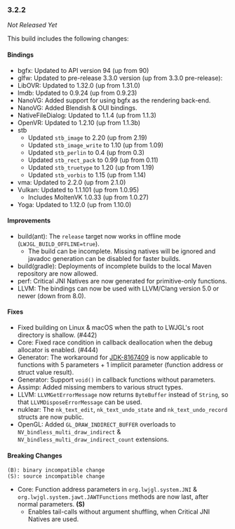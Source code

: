 ### 3.2.2

_Not Released Yet_

This build includes the following changes:

#### Bindings

- bgfx: Updated to API version 94 (up from 90)
- glfw: Updated to pre-release 3.3.0 version (up from 3.3.0 pre-release):
- LibOVR: Updated to 1.32.0 (up from 1.31.0)
- lmdb: Updated to 0.9.24 (up from 0.9.23)
- NanoVG: Added support for using bgfx as the rendering back-end.
- NanoVG: Added Blendish & OUI bindings. 
- NativeFileDialog: Updated to 1.1.4 (up from 1.1.3)
- OpenVR: Updated to 1.2.10 (up from 1.1.3b)
- stb
    * Updated `stb_image` to 2.20 (up from 2.19)
    * Updated `stb_image_write` to 1.10 (up from 1.09)
    * Updated `stb_perlin` to 0.4 (up from 0.3)
    * Updated `stb_rect_pack` to 0.99 (up from 0.11)
    * Updated `stb_truetype` to 1.20 (up from 1.19)
    * Updated `stb_vorbis` to 1.15 (up from 1.14)
- vma: Updated to 2.2.0 (up from 2.1.0)
- Vulkan: Updated to 1.1.101 (up from 1.0.95)
    * Includes MoltenVK 1.0.33 (up from 1.0.27)
- Yoga: Updated to 1.12.0 (up from 1.10.0)

#### Improvements

- build(ant): The `release` target now works in offline mode (`LWJGL_BUILD_OFFLINE=true`).
    * The build can be incomplete. Missing natives will be ignored and javadoc generation can be disabled for faster builds.
- build(gradle): Deployments of incomplete builds to the local Maven repository are now allowed. 
- perf: Critical JNI Natives are now generated for primitive-only functions.
- LLVM: The bindings can now be used with LLVM/Clang version 5.0 or newer (down from 8.0).

#### Fixes

- Fixed building on Linux & macOS when the path to LWJGL's root directory is shallow. (#442)
- Core: Fixed race condition in callback deallocation when the debug allocator is enabled. (#444)
- Generator: The workaround for [JDK-8167409](https://bugs.openjdk.java.net/browse/JDK-8167409) is now applicable to functions with 5 parameters + 1 implicit parameter (function address or struct value result).
- Generator: Support `void()` in callback functions without parameters. 
- Assimp: Added missing members to various struct types.
- LLVM: `LLVMGetErrorMessage` now returns `ByteBuffer` instead of `String`, so that `LLVMDisposeErrorMessage` can be used.
- nuklear: The `nk_text_edit`, `nk_text_undo_state` and `nk_text_undo_record` structs are now public.
- OpenGL: Added `GL_DRAW_INDIRECT_BUFFER` overloads to `NV_bindless_multi_draw_indirect` & `NV_bindless_multi_draw_indirect_count` extensions.

#### Breaking Changes

```
(B): binary incompatible change
(S): source incompatible change
```

- Core: Function address parameters in `org.lwjgl.system.JNI` & `org.lwjgl.system.jawt.JAWTFunctions` methods are now last, after normal parameters. **(S)**
    * Enables tail-calls without argument shuffling, when Critical JNI Natives are used.